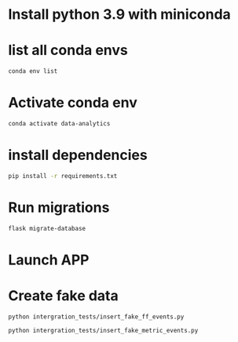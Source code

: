 # Install python 3.9 with miniconda

# list all conda envs

```bash
conda env list
```

# Activate conda env
```bash
conda activate data-analytics
```

# install dependencies
```bash
pip install -r requirements.txt
```

# Run migrations
```bash
flask migrate-database
```

# Launch APP

# Create fake data

```bash
python intergration_tests/insert_fake_ff_events.py
```

```bash
python intergration_tests/insert_fake_metric_events.py
```
